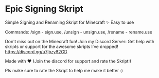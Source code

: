 # **Epic Signing Skript**
Simple Signing and Renaming Skript for Minecraft
✨ Easy to use

Commands: /sign <text> - sign.use, /unsign - unsign.use, /rename <text> - rename.use


Don't miss out on the Minecraft fun! Join my Discord Server:
Get help with skripts or support for the awesome skripts I've dropped!
https://discord.gg/u7jbzy82GD

Made with ❤️
(Join the discord for support and rate the Skript!)

Pls make sure to rate the Skript to help me make it better :)
